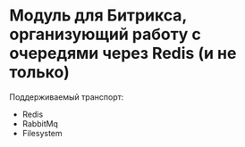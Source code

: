 # Модуль для Битрикса, организующий работу с очередями через Redis (и не только)

Поддерживаемый транспорт:

- Redis
- RabbitMq
- Filesystem
